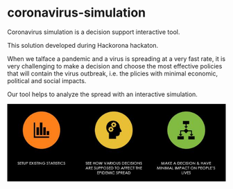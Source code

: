 # coronavirus-simulation
Coronavirus simulation is a decision support interactive tool.

This solution developed during Hackorona hackaton.


When we talface a pandemic and a virus is spreading at a very fast rate, it is very challenging to make a decision and choose the most effective policies that will contain the virus outbreak, i.e. the plicies with minimal economic, political and social impacts.

Our tool helps to analyze the spread with an interactive simulation.

![img](/img/sim.jpg)
